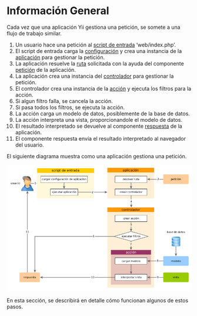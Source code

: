 Información General
===============

Cada vez que una aplicación Yii gestiona una petición, se somete a una flujo de trabajo similar.

1. Un usuario hace una petición al [script de entrada](structure-entry-scripts.md) ‘web/index.php’.
2. El script de entrada carga la [configuración](concept-configurations.md) y crea una instancia de la [aplicación](structure-applications.md) para gestionar la petición.
3. La aplicación resuelve la [ruta](runtime-routing.md) solicitada con la ayuda del componente [petición](runtime-requests.md) de la aplicación.
4. La aplicación crea una instancia del [controlador](structure-controllers.md) para gestionar la petición. 
5. El controlador crea una instancia de la [acción](structure-controllers.md) y ejecuta los filtros para la acción.
6. Si algun filtro falla, se cancela la acción.
7. Si pasa todos los filtros, se ejecuta la acción.
8. La acción carga un modelo de datos, posiblemente de la base de datos.
9. La acción interpreta una vista, proporcionandole el modelo de datos.
10. El resultado interpretado se devuelve al componente [respuesta](runtime-responses.md) de la aplicación.
11. El componente respuesta envía el resultado interpretado al navegador del usuario.

El siguiente diagrama muestra como una aplicación gestiona una petición.

![Request Lifecycle](images/application-lifecycle.png)

En esta sección, se describirá en detalle cómo funcionan algunos de estos pasos.